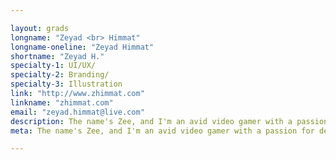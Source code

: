 ```yaml
---

layout: grads
longname: "Zeyad <br> Himmat"
longname-oneline: "Zeyad Himmat"
shortname: "Zeyad H."
specialty-1: UI/UX/
specialty-2: Branding/
specialty-3: Illustration
link: "http://www.zhimmat.com"
linkname: "zhimmat.com"
email: "zeyad.himmat@live.com"
description: The name's Zee, and I'm an avid video gamer with a passion for designing exciting new content with my unique creativity.
meta: The name's Zee, and I'm an avid video gamer with a passion for designing exciting new content with my unique creativity.

---
```

